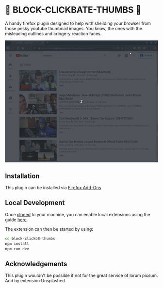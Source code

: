 # 🛑 BLOCK-CLICKBATE-THUMBS 🛑

A handy firefox plugin designed to help with sheilding your browser from those pesky youtube thumbnail images. You know, the ones with the misleading outlines and cringe-y reaction faces.

![Demo displaying add-on functionality](docs/demo.gif)

## Installation

This plugin can be installed via [Firefox Add-Ons](https://addons.mozilla.org/en-US/firefox/addon/block-clickb8-thumbs/)

## Local Development

Once [cloned](https://help.github.com/en/github/creating-cloning-and-archiving-repositories/cloning-a-repository) to your machine, you can enable local extensions using the guide [here](https://developer.mozilla.org/en-US/docs/Mozilla/Add-ons/WebExtensions/Your_first_WebExtension#Trying_it_out).

The extension can then be started by using:

```bash
cd block-clickb8-thumbs
npm install
npm run dev
```

## Acknowledgements

This plugin wouldn't be possible if not for the great service of lorum picsum. And by extension Unsplashed.
